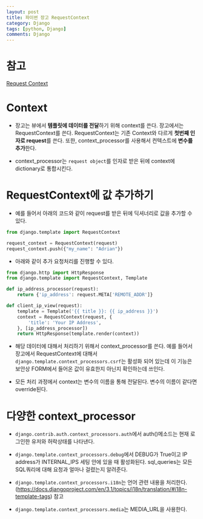 ```yaml
---
layout: post
title: 파이썬 장고 RequestContext
category: Django
tags: [python, Django]
comments: Django
---
```


# 참고

[Request Context](https://docs.djangoproject.com/en/3.1/ref/templates/api/#django.template.RequestContext)

# Context

- 장고는 뷰에서 **템플릿에 데이터를 전달**하기 위해 context를 쓴다. 장고에서는 RequestContext를 쓴다. RequestContext는 기존 Context와 다르게 **첫번째 인자로 request**를 쓴다. 또한, context_processor를 사용해서 컨텍스트에 **변수를 추가**한다.

- context_processor는 `request object`를 인자로 받은 뒤에 context에 dictionary로 통합시킨다.

# RequestContext에 값 추가하기

- 예를 들어서 아래의 코드와 같이 request를 받은 뒤에 딕셔너리로 값을 추가할 수 있다.

```python
from django.template import RequestContext

request_context = RequestContext(request)
request_context.push({"my_name": "Adrian"})
```

- 아래와 같이 추가 요청처리를 진행할 수 있다. 

```python
from django.http import HttpResponse
from django.template import RequestContext, Template

def ip_address_processor(request):
    return {'ip_address': request.META['REMOTE_ADDR']}

def client_ip_view(request):
    template = Template('{{ title }}: {{ ip_address }}')
    context = RequestContext(request, {
        'title': 'Your IP Address',
    }, [ip_address_processor])
    return HttpResponse(template.render(context))
```

- 해당 데이터에 대해서 처리하기 위해서 context_processor를 쓴다. 예를 들어서 장고에서 RequestContext에 대해서 `django.template.context_processors.csrf`는 활성화 되어 있는데 이 기능은 보안상 FORM에서 들어온 값이 유효한지 아닌지 확인하는데 쓰인다.

- 모든 처리 과정에서 context는 변수의 이름을 통해 전달된다. 변수의 이름이 같다면 override된다. 

# 다양한 context_processor

- `django.contrib.auth.context_processors.auth`에서 auth()메소드는 현재 로그인한 유저와 허락상태를 나타낸다.

- `django.template.context_processors.debug`에서 DEBUG가 True이고 IP address가 INTERNAL_IPS 세팅 안에 있을 때 활성화된다. sql_queries는 모든 SQL쿼리에 대해 요청과 얼마나 걸렸는지 알려준다.

- `django.template.context_processors.i18n`는 언어 관련 내용을 처리한다. (https://docs.djangoproject.com/en/3.1/topics/i18n/translation/#i18n-template-tags) 참고

- `django.template.context_processors.media`는 MEDIA_URL을 사용한다.